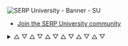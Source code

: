 ![SERP University - Banner - SU](https://github.com/serpuniversity/.github/assets/45643901/1738bdef-e29a-47b4-b385-0c96b9763495)

- [Join the SERP University community](https://serp.ly/@serp/community)

<details>
  <summary> △ ▽ △ ▽ △ ▽ △ ▽ △ ▽ △ ▽</summary>

- [Learn command line](https://github.com/serpuniversity/learn-command-line)
- [Learn git](https://github.com/serpuniversity/learn-git)
- [Learn HTML](https://github.com/serpuniversity/learn-html)
- [Learn markdown](https://github.com/serpuniversity/learn-markdown)
- [Learn keyboard shortcuts (hotkeys)](https://github.com/serpuniversity/learn-hotkeys)
- [Learn SEO](https://github.com/serpuniversity/learn-seo)

</details>
